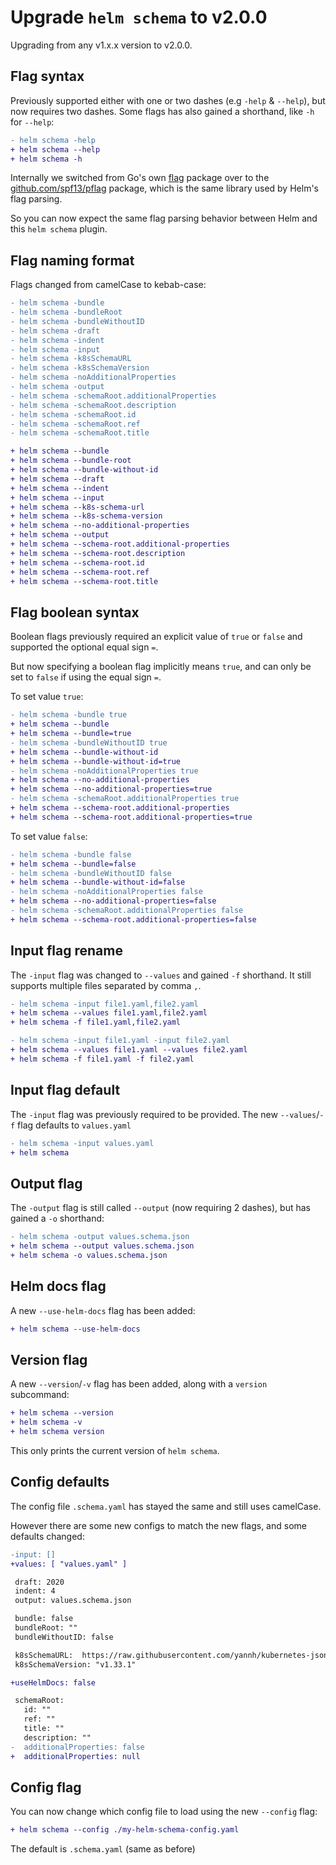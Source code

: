 # Upgrade `helm schema` to v2.0.0

Upgrading from any v1.x.x version to v2.0.0.

## Flag syntax

Previously supported either with one or two dashes (e.g `-help` & `--help`),
but now requires two dashes.
Some flags has also gained a shorthand, like `-h` for `--help`:

```diff
- helm schema -help
+ helm schema --help
+ helm schema -h
```

Internally we switched from Go's own [flag](https://pkg.go.dev/flag) package
over to the [github.com/spf13/pflag](https://pkg.go.dev/github.com/spf13/pflag)
package, which is the same library used by Helm's flag parsing.

So you can now expect the same flag parsing behavior between Helm and this
`helm schema` plugin.

## Flag naming format

Flags changed from camelCase to kebab-case:

```diff
- helm schema -bundle
- helm schema -bundleRoot
- helm schema -bundleWithoutID
- helm schema -draft
- helm schema -indent
- helm schema -input
- helm schema -k8sSchemaURL
- helm schema -k8sSchemaVersion
- helm schema -noAdditionalProperties
- helm schema -output
- helm schema -schemaRoot.additionalProperties
- helm schema -schemaRoot.description
- helm schema -schemaRoot.id
- helm schema -schemaRoot.ref
- helm schema -schemaRoot.title

+ helm schema --bundle
+ helm schema --bundle-root
+ helm schema --bundle-without-id
+ helm schema --draft
+ helm schema --indent
+ helm schema --input
+ helm schema --k8s-schema-url
+ helm schema --k8s-schema-version
+ helm schema --no-additional-properties
+ helm schema --output
+ helm schema --schema-root.additional-properties
+ helm schema --schema-root.description
+ helm schema --schema-root.id
+ helm schema --schema-root.ref
+ helm schema --schema-root.title
```

## Flag boolean syntax

Boolean flags previously required an explicit value of `true` or `false`
and supported the optional equal sign `=`.

But now specifying a boolean flag implicitly means `true`,
and can only be set to `false` if using the equal sign `=`.

To set value `true`:

```diff
- helm schema -bundle true
+ helm schema --bundle
+ helm schema --bundle=true
- helm schema -bundleWithoutID true
+ helm schema --bundle-without-id
+ helm schema --bundle-without-id=true
- helm schema -noAdditionalProperties true
+ helm schema --no-additional-properties
+ helm schema --no-additional-properties=true
- helm schema -schemaRoot.additionalProperties true
+ helm schema --schema-root.additional-properties
+ helm schema --schema-root.additional-properties=true
```

To set value `false`:

```diff
- helm schema -bundle false
+ helm schema --bundle=false
- helm schema -bundleWithoutID false
+ helm schema --bundle-without-id=false
- helm schema -noAdditionalProperties false
+ helm schema --no-additional-properties=false
- helm schema -schemaRoot.additionalProperties false
+ helm schema --schema-root.additional-properties=false
```

## Input flag rename

The `-input` flag was changed to `--values` and gained `-f` shorthand.
It still supports multiple files separated by comma `,`.

```diff
- helm schema -input file1.yaml,file2.yaml
+ helm schema --values file1.yaml,file2.yaml
+ helm schema -f file1.yaml,file2.yaml

- helm schema -input file1.yaml -input file2.yaml
+ helm schema --values file1.yaml --values file2.yaml
+ helm schema -f file1.yaml -f file2.yaml
```

## Input flag default

The `-input` flag was previously required to be provided.
The new `--values`/`-f` flag defaults to `values.yaml`

```diff
- helm schema -input values.yaml
+ helm schema
```

## Output flag

The `-output` flag is still called `--output` (now requiring 2 dashes),
but has gained a `-o` shorthand:

```diff
- helm schema -output values.schema.json
+ helm schema --output values.schema.json
+ helm schema -o values.schema.json
```

## Helm docs flag

A new `--use-helm-docs` flag has been added:

```diff
+ helm schema --use-helm-docs
```

## Version flag

A new `--version`/`-v` flag has been added, along with a `version` subcommand:

```diff
+ helm schema --version
+ helm schema -v
+ helm schema version
```

This only prints the current version of `helm schema`.

## Config defaults

The config file `.schema.yaml` has stayed the same and still uses camelCase.

However there are some new configs to match the new flags,
and some defaults changed:

```diff
-input: []
+values: [ "values.yaml" ]

 draft: 2020
 indent: 4
 output: values.schema.json

 bundle: false
 bundleRoot: ""
 bundleWithoutID: false

 k8sSchemaURL:  https://raw.githubusercontent.com/yannh/kubernetes-json-schema/refs/heads/master/ {{ .K8sSchemaVersion }}/
 k8sSchemaVersion: "v1.33.1"

+useHelmDocs: false

 schemaRoot:
   id: ""
   ref: ""
   title: ""
   description: ""
-  additionalProperties: false
+  additionalProperties: null
```

## Config flag

You can now change which config file to load using the new `--config` flag:

```diff
+ helm schema --config ./my-helm-schema-config.yaml
```

The default is `.schema.yaml` (same as before)
